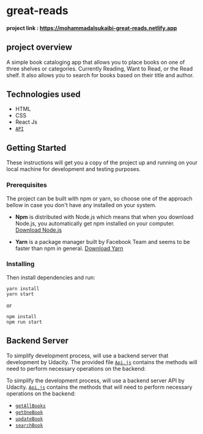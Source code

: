 # great-reads

#### project link : https://mohammadalsukaibi-great-reads.netlify.app

## project overview

A simple book cataloging app that allows you to place books on one of three shelves or categories. Currently Reading, Want to Read, or the Read shelf. It also allows you to search for books based on their title and author.

## Technologies used

- HTML
- CSS
- React Js
- [`API`](src/Api.js)

## Getting Started

These instructions will get you a copy of the project up and running on your local machine for development and testing purposes.

### Prerequisites

The project can be built with npm or yarn, so choose one of the approach bellow in case you don't have any installed on your system.

- **Npm** is distributed with Node.js which means that when you download Node.js, you automatically get npm installed on your computer. [Download Node.js](https://nodejs.org/en/download/)

- **Yarn** is a package manager built by Facebook Team and seems to be faster than npm in general. [Download Yarn](https://yarnpkg.com/en/docs/install)

### Installing

Then install dependencies and run:

```
yarn install
yarn start
```

or

```
npm install
npm run start
```

## Backend Server

To simplify development process, will use a backend server that development by Udacity. The provided file [`Api.js`](src/Api.js) contains the methods will need to perform necessary operations on the backend:

To simplify the development process, will use a backend server API by Udacity. [`Api.js`](src/Api.js) contains the methods that will need to perform necessary operations on the backend:

- [`getAllBooks`](#getAllBooks)
- [`getOneBook`](#getOneBook)
- [`updateBook`](#updateBook)
- [`searchBook`](#searchBook)
